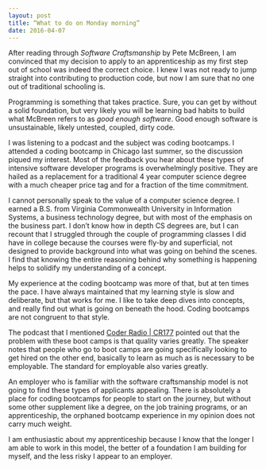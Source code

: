 ```yaml
---
layout: post
title: “What to do on Monday morning”
date: 2016-04-07
---
```


After reading through *Software Craftsmanship* by Pete McBreen, I am convinced that my decision to apply to an apprenticeship as my first step out of school was indeed the correct choice. I knew I was not ready to jump straight into contributing to production code, but now I am sure that no one out of traditional schooling is. 

Programming is something that takes practice. Sure, you can get by without a solid foundation, but very likely you will be learning bad habits to build what McBreen refers to as *good enough software*. Good enough software is unsustainable, likely untested, coupled, dirty code. 

I was listening to a podcast and the subject was coding bootcamps. I attended a coding bootcamp in Chicago last summer, so the discussion piqued my interest. Most of the feedback you hear about these types of intensive software developer programs is overwhelmingly positive. They are hailed as a replacement for a traditional 4 year computer science degree with a much cheaper price tag and for a fraction of the time commitment. 

I cannot personally speak to the value of a computer science degree. I earned a B.S. from Virginia Commonwealth University in Information Systems, a business technology degree, but with most of the emphasis on the business part. I don’t know how in depth CS degrees are, but I can recount that I struggled through the couple of programming classes I did have in college because the courses were fly-by and superficial, not designed to provide background into what was going on behind the scenes. I find that knowing the entire reasoning behind why something is happening helps to solidify my understanding of a concept. 

My experience at the coding bootcamp was more of that, but at ten times the pace. I have always maintained that my learning style is slow and deliberate, but that works for me. I like to take deep dives into concepts, and really find out what is going on beneath the hood. Coding bootcamps are not congruent to that style. 

The podcast that I mentioned [Coder Radio | CR177](http://www.jupiterbroadcasting.com/89986/coder-puppy-mills-cr-177/) pointed out that the problem with these boot camps is that quality varies greatly. The speaker notes that people who go to boot camps are going specifically looking to get hired on the other end, basically to learn as much as is necessary to be employable. The standard for employable also varies greatly. 

An employer who is familiar with the software craftsmanship model is not going to find these types of applicants appealing. There is absolutely a place for coding bootcamps for people to start on the journey, but without some other supplement like a degree, on the job training programs, or an apprenticeship, the orphaned bootcamp experience in my opinion does not carry much weight.

I am enthusiastic about my apprenticeship because I know that the longer I am able to work in this model, the better of a foundation I am building for myself, and the less risky I appear to an employer. 